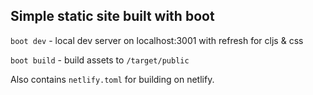 ## Simple static site built with boot

`boot dev` - local dev server on localhost:3001 with refresh for cljs & css

`boot build` - build assets to `/target/public`

Also contains `netlify.toml` for building on netlify.
